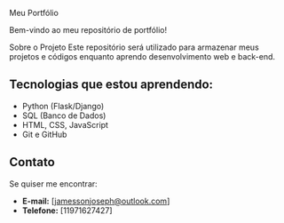 Meu Portfólio

Bem-vindo ao meu repositório de portfólio!

Sobre o Projeto
Este repositório será utilizado para armazenar meus projetos e códigos enquanto aprendo desenvolvimento web e back-end.

## Tecnologias que estou aprendendo:
-  Python (Flask/Django)
-  SQL (Banco de Dados)
-  HTML, CSS, JavaScript
-  Git e GitHub

##  Contato
Se quiser me encontrar:
- **E-mail:** [jamessonjoseph@outlook.com]
- **Telefone:** [11971627427]
